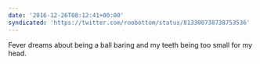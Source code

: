 ```yaml
---
date: '2016-12-26T08:12:41+00:00'
syndicated: 'https://twitter.com/roobottom/status/813300738738753536'
---
```

Fever dreams about being a ball baring and my teeth being too small for my head.
